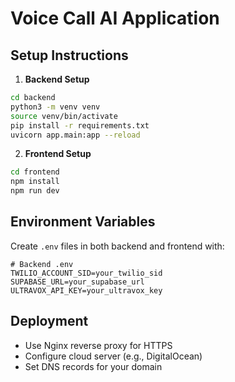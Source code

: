 # Voice Call AI Application

## Setup Instructions

1. **Backend Setup**
```bash
cd backend
python3 -m venv venv
source venv/bin/activate
pip install -r requirements.txt
uvicorn app.main:app --reload
```

2. **Frontend Setup**
```bash
cd frontend
npm install
npm run dev
```

## Environment Variables
Create `.env` files in both backend and frontend with:
```
# Backend .env
TWILIO_ACCOUNT_SID=your_twilio_sid
SUPABASE_URL=your_supabase_url
ULTRAVOX_API_KEY=your_ultravox_key
```

## Deployment
- Use Nginx reverse proxy for HTTPS
- Configure cloud server (e.g., DigitalOcean)
- Set DNS records for your domain
